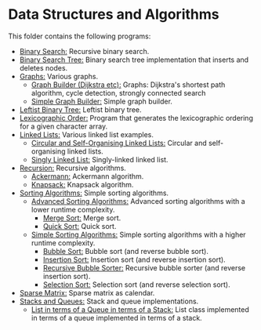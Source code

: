 # Data Structures and Algorithms

This folder contains the following programs:

* [Binary Search:](https://github.com/Carla-de-Beer/Java-Projects/tree/master/data-structures-and-algorithms/binary-search) Recursive binary search.
* [Binary Search Tree:](https://github.com/Carla-de-Beer/Java-Projects/tree/master/data-structures-and-algorithms/binary-search-tree) Binary search tree implementation that inserts and deletes nodes.
* [Graphs:](https://github.com/Carla-de-Beer/Java-Projects/tree/master/data-structures-and-algorithms/graphs) Various graphs.
	* [Graph Builder (Dijkstra etc):](https://github.com/Carla-de-Beer/Java/tree/master/data-structures-and-algorithms/graphs/graph-builder-Dijkstra) Graphs: Dijkstra's shortest path algorithm, cycle detection, strongly connected search
	* [Simple Graph Builder:](https://github.com/Carla-de-Beer/Java-Projects/tree/master/data-structures-and-algorithms/graphs/simple-graph-builder) Simple graph builder.
* [Leftist Binary Tree:](https://github.com/Carla-de-Beer/Java-Projects/tree/master/data-structures-and-algorithms/leftist-binary-tree) Leftist binary tree.
* [Lexicographic Order:](https://github.com/Carla-de-Beer/Java-Projects/tree/master/data-structures-and-algorithms/lexicographic-order) Program that generates the lexicographic ordering for a given character array.
* [Linked Lists:](https://github.com/Carla-de-Beer/Java-Projects/tree/master/data-structures-and-algorithms/linked-lists) Various linked list examples.
  * [Circular and Self-Organising Linked Lists:](https://github.com/Carla-de-Beer/Java-Projects/tree/master/data-structures-and-algorithms/linked-lists/circular-self-organising-linked-lists) Circular and self-organising linked lists.
  * [Singly Linked List:](https://github.com/Carla-de-Beer/Java-Projects/tree/master/data-structures-and-algorithms/linked-lists/singly-linked-list) Singly-linked linked list.
* [Recursion:](https://github.com/Carla-de-Beer/Java-Projects/tree/master/data-structures-and-algorithms/recursion) Recursive algorithms.
	* [Ackermann:](https://github.com/Carla-de-Beer/Java-Projects/tree/master/data-structures-and-algorithms/recursion/ackermann) Ackermann algorithm.
	* [Knapsack:](https://github.com/Carla-de-Beer/Java-Projects/tree/master/data-structures-and-algorithms/recursion/knapsack) Knapsack algorithm.
* [Sorting Algorithms:](https://github.com/Carla-de-Beer/Java-Projects/tree/master/data-structures-and-algorithms/sorting-algorithms) Simple sorting algorithms.
	* [Advanced Sorting Algorithms:](https://github.com/Carla-de-Beer/Java-Projects/tree/master/data-structures-and-algorithms/sorting-algorithms/advanced-sorting-algorithms) Advanced sorting algorithms with a lower runtime complexity.
		* [Merge Sort:](https://github.com/Carla-de-Beer/Java-Projects/tree/master/data-structures-and-algorithms/sorting-algorithms/advanced-sorting-algorithms/merge-sort) Merge sort.
		* [Quick Sort:](https://github.com/Carla-de-Beer/Java-Projects/tree/master/data-structures-and-algorithms/sorting-algorithms/advanced-sorting-algorithms/quick-sort) Quick sort.
	* [Simple Sorting Algorithms:](https://github.com/Carla-de-Beer/Java-Projects/tree/master/data-structures-and-algorithms/sorting-algorithms/simple-sorting-algorithms) Simple sorting algorithms with a higher runtime complexity.
		* [Bubble Sort:](https://github.com/Carla-de-Beer/Java-Projects/tree/master/data-structures-and-algorithms/sorting-algorithms/simple-sorting-algorithms/bubble-sort) Bubble sort (and reverse bubble sort).
		* [Insertion Sort:](https://github.com/Carla-de-Beer/Java-Projects/tree/master/data-structures-and-algorithms/sorting-algorithms/simple-sorting-algorithms/insertion-sort) Insertion sort (and reverse insertion sort).
		* [Recursive Bubble Sorter:](https://github.com/Carla-de-Beer/Java-Projects/tree/master/data-structures-and-algorithms/sorting-algorithms/simple-sorting-algorithms/recursive-bubble-sorter) Recursive bubble sorter (and reverse insertion sort).
		* [Selection Sort:](https://github.com/Carla-de-Beer/Java-Projects/tree/master/data-structures-and-algorithms/sorting-algorithms/simple-sorting-algorithms/selection-sort) Selection sort (and reverse selection sort).
* [Sparse Matrix:](https://github.com/Carla-de-Beer/Java-Projects/tree/master/data-structures-and-algorithms/sparse-matrix) Sparse matrix as calendar.
* [Stacks and Queues:](https://github.com/Carla-de-Beer/Java-Projects/tree/master/data-structures-and-algorithms/stacks-and-queues/list-as-queue-as-stack) Stack and queue implementations.
	* [List in terms of a Queue in terms of a Stack:](https://github.com/Carla-de-Beer/Java-Projects/tree/master/data-structures-and-algorithms/stacks-and-queues/list-as-queue-as-stack) List class implemented in terms of a queue implemented in terms of a stack.
